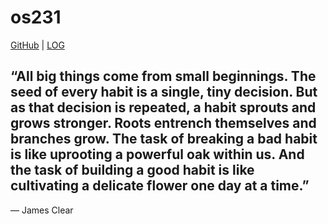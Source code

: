 # os231

[GitHub](https://github.com/fiqoanugrah/os231/) | [LOG](TXT/mylog.txt)

## “All big things come from small beginnings. The seed of every habit is a single, tiny decision. But as that decision is repeated, a habit sprouts and grows stronger. Roots entrench themselves and branches grow. The task of breaking a bad habit is like uprooting a powerful oak within us. And the task of building a good habit is like cultivating a delicate flower one day at a time.”
― James Clear
